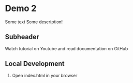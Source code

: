 # Demo 2

Some text
Some description!

## Subheader
Watch tutorial on Youtube and read documentation on GitHub

## Local Development

1. Open index.html in your browser
